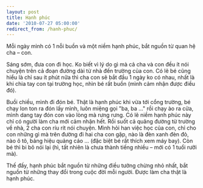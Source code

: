 ```yaml
---
layout: post
title: Hạnh phúc
date: '2010-07-27 05:00:00'
redirect_from: /hanh-phuc/
---
```


Mỗi ngày mình có 1 nỗi buồn và một niềm hạnh phúc, bắt nguồn từ quan hệ cha – con.

Sáng sớm, đưa con đi học. Ko biết vì lý do gì mà cả cha và con đều ít nói chuyện trên cả đoạn đường dài từ nhà đến trường của con. Có lẽ bé cũng hiểu là chỉ sau ít phút nữa thì cha con sẽ bắt đầu 1 ngày ko có nhau, nhất là khi chia tay con tại trường học, nhìn bé rất buồn (mình cảm nhận được điều đó).

Buồi chiều, mình đi đón bé. Thật là hạnh phúc khi vừa tới cổng trường, bé chạy lon ton ra đón lấy mình, luôn miệng gọi "ba, ba …" rồi chạy ào ra cửa, mình dang tay đón con vào lòng mà rưng rưng. Có lẽ niềm hạnh phúc này chỉ có người làm cha mới cảm nhận hết. Rồi suốt cả quãng đường từ trường về nhà, 2 cha con ríu rít nói chuyện. Mình hỏi han việc học của con, chỉ cho con những gì mà trên đường đi hai cha con gặp, nào là đèn xanh đèn đỏ, nào ô tô, bảng hiệu quảng cáo … (đặc biệt bé rất thích xem máy bay). Còn bé thì bi bô nói lại (hì, tất nhiên là chưa thành tiếng nhiều – mới có 1 tuổi rưỡi mà).

Thế đấy, hạnh phúc bắt nguồn từ những điều tưởng chừng nhỏ nhất, bắt nguồn từ những thay đổi trong cuộc đời mỗi người. Được làm cha thật là hạnh phúc.